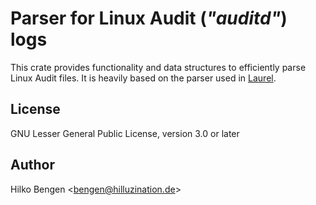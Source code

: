 # Parser for Linux Audit (_"auditd"_) logs

This crate provides functionality and data structures to efficiently
parse Linux Audit files. It is heavily based on the parser used in
[Laurel](https://github.com/threathunters-io/laurel).

## License

GNU Lesser General Public License, version 3.0 or later

## Author

Hilko Bengen <<bengen@hilluzination.de>>
